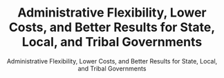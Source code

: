 ---
layout: resources-landing
title: "Administrative Flexibility, Lower Costs, and Better Results for State, Local, and Tribal Governments"
subtitle: "Administrative Flexibility, Lower Costs, and Better Results for State, Local, and Tribal Governments"
filters: federal-financial-assistance uniform-guidance memorandum 2011
external_link: https://obamawhitehouse.archives.gov/the-press-office/2011/02/28/presidential-memorandum-administrative-flexibility
---